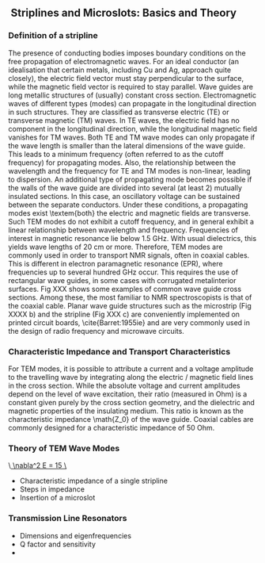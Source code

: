 ##  Striplines and Microslots: Basics and Theory
### Definition of a stripline
 The presence of conducting bodies imposes boundary conditions on the free propagation of electromagnetic waves. For an ideal conductor (an idealisation that certain metals, including Cu and Ag, approach quite closely), the electric field vector must stay perpendicular to the surface, while the magnetic field vector is required to stay parallel. 
Wave guides are long metallic structures of (usually) constant cross section. Electromagnetic waves of different types  (modes) can propagate in the longitudinal direction in such structures. They are classified as transverse electric (TE) or transverse magnetic (TM) waves. In TE waves, the electric field has no component in the longitudinal direction, while the longitudinal magnetic field vanishes for TM waves. Both TE and TM wave modes can only propagate if the wave length is smaller than the lateral dimensions of the wave guide. This leads to a minimum frequency (often referred to as the cutoff frequency) for propagating modes. Also, the relationship between the wavelength and the frequency for TE and TM modes is non-linear, leading to dispersion.
An additional type of propagating mode becomes possible if the walls of the wave guide are divided into several (at least 2) mutually insulated sections. In this case, an oscillatory voltage can be sustained between the separate conductors. Under these conditions, a propagating modes exist \textem{both} the electric and magnetic fields are transverse. Such TEM modes do not exhibit a cutoff frequency, and in general exhibit a linear relationship between wavelength and frequency. 
Frequencies of interest in magnetic resonance lie below 1.5 GHz. With usual dielectrics, this yields wave lengths of 20 cm or more. Therefore, TEM modes are commonly used in order to transport NMR signals, often in coaxial cables. This is different in electron paramagnetic resonance (EPR), where frequencies up to several hundred GHz occur. This requires the use of rectangular wave guides, in some cases with corrugated metalinterior surfaces.
Fig XXX shows some examples of common wave guide cross sections. Among these, the most familiar to NMR spectroscopists is that of the coaxial cable. Planar wave guide structures such as the microstrip (Fig XXXX b) and the stripline (Fig XXX c) are conveniently implemented on printed circuit boards, \cite{Barret:1955ie} and are very commonly used in the design of radio frequency and microwave circuits. 
### Characteristic Impedance and Transport Characteristics
For TEM modes, it is possible to attribute a current and a voltage amplitude to the travelling wave by integrating along the electric / magnetic field lines in the cross section. While the absolute voltage and current amplitudes depend on the level of wave excitation, their ratio (measured in Ohm) is a constant given purely by the cross section geometry, and the dielectric and magnetic properties of the insulating medium. This ratio is known as the characteristic impedance \math{Z_0} of the wave guide. Coaxial cables are commonly designed for a characteristic impedance of 50 Ohm.
### Theory of TEM Wave Modes
\\[ \nabla^2 E = 15 \\]()

- Characteristic impedance of a single stripline
- Steps in impedance
- Insertion of a microslot
### Transmission Line Resonators
- Dimensions and eigenfrequencies
- Q factor and sensitivity
- 

